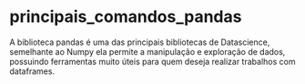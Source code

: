 # principais_comandos_pandas
 A biblioteca pandas é uma das principais bibliotecas de Datascience, semelhante ao Numpy ela permite a manipulação e exploração de dados, possuindo ferramentas muito úteis para quem deseja realizar trabalhos com dataframes. 
